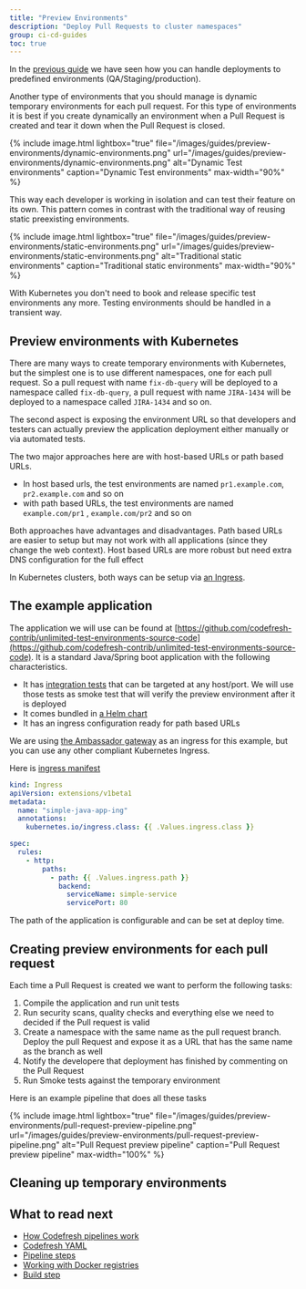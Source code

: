 ```yaml
---
title: "Preview Environments"
description: "Deploy Pull Requests to cluster namespaces"
group: ci-cd-guides
toc: true
---
```


In the [previous guide]({{site.baseurl}}/docs/ci-cd-guides/environment-deployments/) we have seen how you can handle deployments to predefined environments (QA/Staging/production).

Another type of environments that you should manage is dynamic temporary environments for each pull request. For this type
of environments it is best if you create dynamically an environment when a Pull Request is created and tear it down when the Pull Request is closed.

{% include image.html
lightbox="true"
file="/images/guides/preview-environments/dynamic-environments.png"
url="/images/guides/preview-environments/dynamic-environments.png"
alt="Dynamic Test environments"
caption="Dynamic Test environments"
max-width="90%"
%}

This way each developer is working in isolation and can test their feature on its own. This pattern comes in contrast with  the traditional way of reusing static preexisting environments.

{% include image.html 
lightbox="true"
file="/images/guides/preview-environments/static-environments.png"
url="/images/guides/preview-environments/static-environments.png"
alt="Traditional static environments"
caption="Traditional static environments"
max-width="90%"
%}

With Kubernetes you don't need to book and release specific test environments any more. Testing environments should
be handled in a transient way.

## Preview environments with Kubernetes

There are many ways to create temporary environments with Kubernetes, but the simplest one is to use
different namespaces, one for each pull request. So a pull request with name `fix-db-query` will
be deployed to a namespace called `fix-db-query`, a pull request with name `JIRA-1434` will be deployed to a namespace called 
`JIRA-1434` and so on.

The second aspect is exposing the environment URL so that developers and testers can actually preview the application
deployment either manually or via automated tests.

The two major approaches here are with host-based URLs or path based URLs.

* In host based urls, the test environments are named `pr1.example.com`, `pr2.example.com` and so on
* with path based URLs, the test environments are named `example.com/pr1` , `example.com/pr2` and so on

Both approaches have advantages and disadvantages. Path based URLs are easier to setup but may not work 
with all applications (since they change the web context). Host based URLs are more robust but need extra
DNS configuration for the full effect

In Kubernetes clusters, both ways can be setup via [an Ingress](https://kubernetes.io/docs/concepts/services-networking/ingress/).

## The example application

The application we will use can be found at [https://github.com/codefresh-contrib/unlimited-test-environments-source-code](https://github.com/codefresh-contrib/unlimited-test-environments-source-code). It is a standard Java/Spring boot application with the following characteristics.

* It has [integration tests]({{site.baseurl}}/docs/testing/integration-tests/) that can be targeted at any host/port. We will use those tests as smoke test that will verify the preview environment after it is deployed
* It comes bundled in [a Helm chart](https://github.com/codefresh-contrib/unlimited-test-environments-manifests)
* It has an ingress configuration ready for path based URLs

We are using [the Ambassador gateway](https://www.getambassador.io/) as an ingress for this example, but you can use any other compliant Kubernetes Ingress.

Here is [ingress manifest](https://github.com/codefresh-contrib/unlimited-test-environments-manifests/blob/main/simple-java-app/templates/ingress.yaml)

```yaml
kind: Ingress
apiVersion: extensions/v1beta1
metadata:
  name: "simple-java-app-ing"
  annotations:
    kubernetes.io/ingress.class: {{ .Values.ingress.class }}

spec:
  rules:
    - http:
        paths:
          - path: {{ .Values.ingress.path }}
            backend:
              serviceName: simple-service
              servicePort: 80
```

The path of the application is configurable and can be set at deploy time.

## Creating preview environments for each pull request

Each time a Pull Request is created we want to perform the following tasks:

1. Compile the application and run unit tests
1. Run security scans, quality checks and everything else we need to decided if the Pull request is valid
1. Create a namespace with the same name as the pull request branch. Deploy the pull Request and expose it as a URL
that has the same name as the branch as well
1. Notify the developere that deployment has finished by commenting on the Pull Request
1. Run Smoke tests against the temporary environment

Here is an example pipeline that does all these tasks

{% include image.html 
lightbox="true"
file="/images/guides/preview-environments/pull-request-preview-pipeline.png"
url="/images/guides/preview-environments/pull-request-preview-pipeline.png"
alt="Pull Request preview pipeline"
caption="Pull Request preview pipeline"
max-width="100%"
%}


## Cleaning up temporary environments


## What to read next

* [How Codefresh pipelines work]({{site.baseurl}}/docs/configure-ci-cd-pipeline/introduction-to-codefresh-pipelines/)
* [Codefresh YAML]({{site.baseurl}}/docs/codefresh-yaml/what-is-the-codefresh-yaml/)
* [Pipeline steps]({{site.baseurl}}/docs/codefresh-yaml/steps/)
* [Working with Docker registries]({{site.baseurl}}/docs/docker-registries/working-with-docker-registries/)
* [Build step]({{site.baseurl}}/docs/codefresh-yaml/steps/build/)





